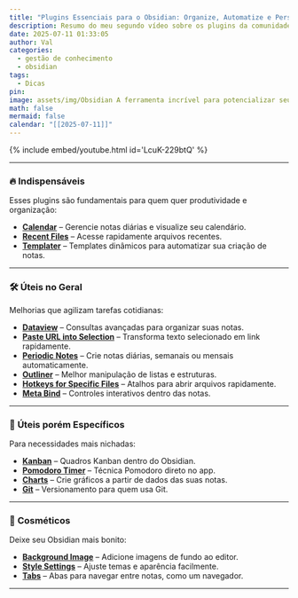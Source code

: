 ```yaml
---
title: "Plugins Essenciais para o Obsidian: Organize, Automatize e Personalize"
description: Resumo do meu segundo vídeo sobre os plugins da comunidade de Obsidian
date: 2025-07-11 01:33:05
author: Val
categories:
  - gestão de conhecimento
  - obsidian
tags:
  - Dicas
pin: 
image: assets/img/Obsidian A ferramenta incrível para potencializar seus estudos!.png
math: false
mermaid: false
calendar: "[[2025-07-11]]"
---
```


{% include embed/youtube.html id='LcuK-229btQ' %}

---

### 🔥 **Indispensáveis**  
Esses plugins são fundamentais para quem quer produtividade e organização:  
- **[Calendar](https://github.com/liamcain/obsidian-calendar-plugin)** – Gerencie notas diárias e visualize seu calendário.  
- **[Recent Files](https://github.com/tgrosinger/recent-files-obsidian)** – Acesse rapidamente arquivos recentes.  
- **[Templater](https://github.com/chhoumann/quickadd)** – Templates dinâmicos para automatizar sua criação de notas.  

---

### 🛠️ **Úteis no Geral**  
Melhorias que agilizam tarefas cotidianas:  
- **[Dataview](https://github.com/blacksmithgu/obsidian-dataview)** – Consultas avançadas para organizar suas notas.  
- **[Paste URL into Selection](https://github.com/denolehov/obsidian-url-into-selection)** – Transforma texto selecionado em link rapidamente.  
- **[Periodic Notes](https://github.com/liamcain/obsidian-periodic-notes)** – Crie notas diárias, semanais ou mensais automaticamente.  
- **[Outliner](https://github.com/vslinko/obsidian-outliner)** – Melhor manipulação de listas e estruturas.  
- **[Hotkeys for Specific Files](https://github.com/Vinzent03/obsidian-hotkeys-for-specific-files)** – Atalhos para abrir arquivos rapidamente.  
- **[Meta Bind](https://github.com/mProjectsCode/obsidian-meta-bind-plugin)** – Controles interativos dentro das notas.  

---

### 🎯 **Úteis porém Específicos**  
Para necessidades mais nichadas:  
- **[Kanban](https://github.com/mgmeyers/obsidian-kanban)** – Quadros Kanban dentro do Obsidian.  
- **[Pomodoro Timer](https://github.com/eatgrass/obsidian-pomodoro-timer)** – Técnica Pomodoro direto no app.  
- **[Charts](https://github.com/phibr0/obsidian-charts)** – Crie gráficos a partir de dados das suas notas.  
- **[Git](https://github.com/Vinzent03/obsidian-git)** – Versionamento para quem usa Git.  

---

### 🎨 **Cosméticos**  
Deixe seu Obsidian mais bonito:  
- **[Background Image](https://github.com/shmolf/obsidian-editor-background)** – Adicione imagens de fundo ao editor.  
- **[Style Settings](https://github.com/mgmeyers/obsidian-style-settings)** – Ajuste temas e aparência facilmente.  
- **[Tabs](https://github.com/xhuajin/obsidian-tabs)** – Abas para navegar entre notas, como um navegador.  

---









